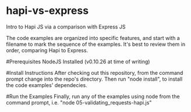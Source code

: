 hapi-vs-express
===============

Intro to Hapi JS via a comparison with Express JS

The code examples are organized into specific features, and start with a filename to mark the sequence of the examples.  It's best to review them in order, comparing Hapi to Express. 

#Prerequisites
NodeJS Installed (v0.10.26 at time of writing)

#Install Instructions
After checking out this repository, from the command prompt change into the repo's directory.
Then run "node install", to install the code examples' dependecies.

#Run the Examples
Finally, run any of the examples using node from the command prompt, i.e. "node 05-validating_requests-hapi.js"
